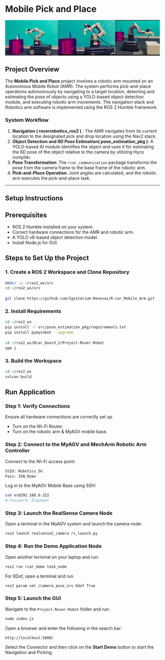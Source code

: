 # Mobile Pick and Place
![RCAR Images](./images/rcar.png)
## Project Overview
The **Mobile Pick and Place** project involves a robotic arm mounted on an Autonomous Mobile Robot (AMR). The system performs pick-and-place operations autonomously by navigating to a target location, detecting and estimating the pose of objects using a YOLO-based object detection module, and executing robotic arm movements. The navigation stack and Robotics arm software is implemented using the ROS 2 Humble framework.
 
### System Workflow
1. **Navigation ( roverrobotics_ros2 )** : The AMR navigates from its current location to the designated pick and drop location using the Nav2 stack.
2. **Object Detection and 6D Pose Estimation( pose_estimation_pkg )**: A YOLO-based AI module identifies the object and uses it for estimating the 6D pose of the object relative to the camera by utilizing Hyco compiler.
3. **Pose Transformation**: The `rcar_communication` package transforms the pose from the camera frame to the base frame of the robotic arm.
4. **Pick-and-Place Operation**: Joint angles are calculated, and the robotic arm executes the pick-and-place task.
 
---
## Setup Instructions



## Prerequisites
- ROS 2 Humble installed on your system.
- Correct hardware connections for the AMR and robotic arm.
- A YOLO v8-based object detection model.
- Install Node.js for GUI.

## Steps to Set Up the Project

### 1. Create a ROS 2 Workspace and Clone Repository
```sh
mkdir -p ~/ros2_ws/src
cd ~/ros2_ws/src

git clone https://github.com/Ignitarium-Renesas/R-car_Mobile_Arm.git
```

### 2. Install Requirements
```sh
cd ~/ros2_ws
pip install -r src/pose_estimation_pkg/requirements.txt 
pip install pymycobot --upgrade 

cd ~/ros2_ws/Rcar_board_2/Project-Rover-Robot
npm i 
```

### 3. Build the Workspace
```sh
cd ~/ros2_ws
colcon build
```

## Run Application

### Step 1: Verify Connections
Ensure all hardware connections are correctly set up.

- Turn on the Wi-Fi Router.
- Turn on the robotic arm & MyAGV mobile base.

### Step 2: Connect to the MyAGV and MechArm Robotic Arm Controller

Connect to the Wi-Fi access point:
```sh
SSID: Robotics_5G  
Pass: IGN_Robo  
```
Log in to the MyAGV Mobile Base using SSH:
```sh
ssh er@192.168.0.222
# Password: Elephant
```

### Step 3: Launch the RealSense Camera Node
Open a terminal in the MyAGV system and launch the camera node:
```sh
ros2 launch realsense2_camera rs_launch.py
```

### Step 4: Run the Demo Application Node
Open another terminal on your laptop and run:
```sh
ros2 run rcar_demo task_node
```
For 6Dof, open a terminal and run
```bash
ros2 param set /camera_pose_srv 6dof True
```

### Step 5: Launch the GUI
Navigate to the `Project-Rover-Robot` folder and run:
```sh
node index.js
```
Open a browser and enter the following in the search bar:
```sh
http://localhost:5000/
```
Select the Connector and then click on the **Start Demo** button to start the Navigation and Picking.

